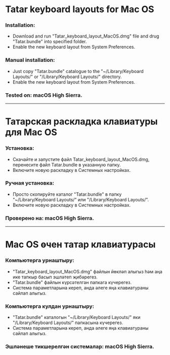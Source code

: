 # Tatar keyboard layouts for Mac OS

### Installation:
- Download and run "Tatar_keyboard_layout_MacOS.dmg" file and drug "Tatar.bundle" into specified folder.
- Enable the new keyboard layout from System Preferences.

### Manual installation:
- Just copy "Tatar.bundle" catalogue to the "~/Library/Keyboard Layouts/" or "/Library/Keyboard Layouts/" directory.
- Enable the new keyboard layout from System Preferences.

### Tested on: macOS High Sierra.

-----------------------------

# Татарская раскладка клавиатуры для Mac OS

### Установка:
- Скачайте и запустите файл Tatar_keyboard_layout_MacOS.dmg, перенесите файл Tatar.bundle в указанную папку.
- Включите новую раскладку в Системных настройках.

### Ручная установка:
- Просто скопируйте каталог "Tatar.bundle" в папку "~/Library/Keyboard Layouts/" или "/Library/Keyboard Layouts/".
- Включите новую раскладку в Системных настройках.

### Проверено на: macOS High Sierra.

-----------------------------

# Mac OS өчен татар клавиатурасы

### Компьютерга урнаштыру:
- "Tatar_keyboard_layout_MacOS.dmg" файлын йөкләп алыгыз һәм аңа ике тапкыр басып эшләтеп җибәрегез.
- "Tatar.bundle" файлын күрсәтелгән папкага күчерегез.
- Система параметларына кереп, анда әлеге яңа клавиатураны сайлап алыгыз.

### Компьютерга кулдан урнаштыру:
- "Tatar.bundle" каталогын "~/Library/Keyboard Layouts/" яки "/Library/Keyboard Layouts/" папкасына күчерегез.
- Система параметларына кереп, анда әлеге яңа клавиатураны сайлап алыгыз.

### Эшләнеше тикшерелгән системалар: macOS High Sierra.
